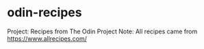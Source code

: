 # odin-recipes

Project: Recipes from The Odin Project
Note: All recipes came from https://www.allrecipes.com/